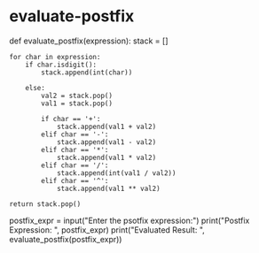 # evaluate-postfix
def evaluate_postfix(expression):
    stack = []
    
    for char in expression:
        if char.isdigit():  
            stack.append(int(char))
        
        else:  
            val2 = stack.pop()
            val1 = stack.pop()
            
            if char == '+':
                stack.append(val1 + val2)
            elif char == '-':
                stack.append(val1 - val2)
            elif char == '*':
                stack.append(val1 * val2)
            elif char == '/':
                stack.append(int(val1 / val2))  
            elif char == '^':
                stack.append(val1 ** val2)
    
    return stack.pop()

postfix_expr = input("Enter the psotfix expression:")
print("Postfix Expression: ", postfix_expr)
print("Evaluated Result: ", evaluate_postfix(postfix_expr))
